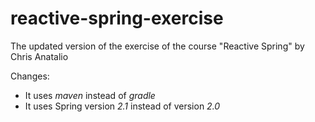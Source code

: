 # reactive-spring-exercise
The updated version of the exercise of the course "Reactive Spring" by Chris Anatalio

Changes:

* It uses *maven* instead of *gradle*
* It uses Spring version *2.1* instead of version *2.0*
